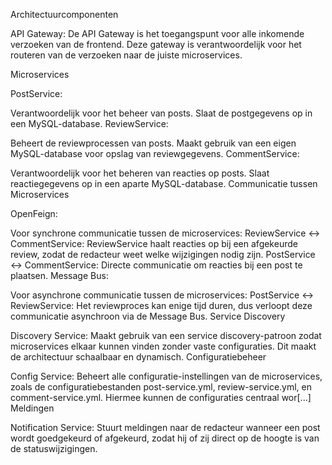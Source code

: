 Architectuurcomponenten

API Gateway:
De API Gateway is het toegangspunt voor alle inkomende verzoeken van de frontend. Deze gateway is verantwoordelijk voor het routeren van de verzoeken naar de juiste microservices.

Microservices

PostService:

Verantwoordelijk voor het beheer van posts.
Slaat de postgegevens op in een MySQL-database.
ReviewService:

Beheert de reviewprocessen van posts.
Maakt gebruik van een eigen MySQL-database voor opslag van reviewgegevens.
CommentService:

Verantwoordelijk voor het beheren van reacties op posts.
Slaat reactiegegevens op in een aparte MySQL-database.
Communicatie tussen Microservices

OpenFeign:

Voor synchrone communicatie tussen de microservices:
ReviewService ↔ CommentService: ReviewService haalt reacties op bij een afgekeurde review, zodat de redacteur weet welke wijzigingen nodig zijn.
PostService ↔ CommentService: Directe communicatie om reacties bij een post te plaatsen.
Message Bus:

Voor asynchrone communicatie tussen de microservices:
PostService ↔ ReviewService: Het reviewproces kan enige tijd duren, dus verloopt deze communicatie asynchroon via de Message Bus.
Service Discovery

Discovery Service:
Maakt gebruik van een service discovery-patroon zodat microservices elkaar kunnen vinden zonder vaste configuraties. Dit maakt de architectuur schaalbaar en dynamisch.
Configuratiebeheer

Config Service:
Beheert alle configuratie-instellingen van de microservices, zoals de configuratiebestanden post-service.yml, review-service.yml, en comment-service.yml. Hiermee kunnen de configuraties centraal wor[...]
Meldingen

Notification Service:
Stuurt meldingen naar de redacteur wanneer een post wordt goedgekeurd of afgekeurd, zodat hij of zij direct op de hoogte is van de statuswijzigingen.
